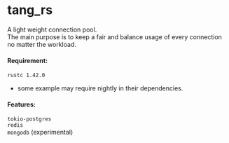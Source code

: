 # tang_rs
A light weight connection pool.<br>
The main purpose is to keep a fair and balance usage of every connection no matter the workload.

#### Requirement:
`rustc 1.42.0`<br>
* some example may require nightly in their dependencies.

#### Features:
`tokio-postgres`<br>
`redis`<br> 
`mongodb` (experimental)<br>
